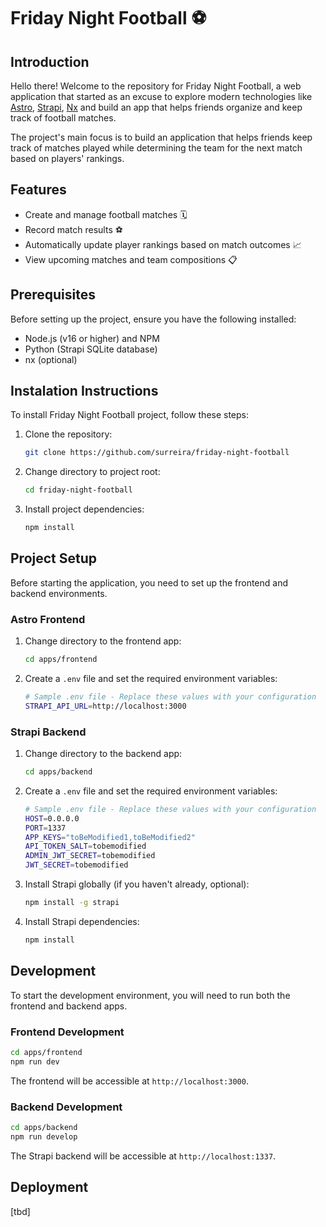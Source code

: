 # Friday Night Football ⚽

## Introduction

Hello there! Welcome to the repository for Friday Night Football, a web application that started as an excuse to explore modern technologies like [Astro](https://astro.build/), [Strapi](https://strapi.io/), [Nx](https://nx.dev/) and build an app that helps friends organize and keep track of football matches.

The project's main focus is to build an application that helps friends keep track of matches played while determining the team for the next match based on players' rankings.

## Features

- Create and manage football matches 🗓️
- Record match results ⚽
- Automatically update player rankings based on match outcomes 📈
- View upcoming matches and team compositions 📋

## Prerequisites

Before setting up the project, ensure you have the following installed:

- Node.js (v16 or higher) and NPM
- Python (Strapi SQLite database)
- nx (optional)

## Instalation Instructions

To install Friday Night Football project, follow these steps:

1. Clone the repository:
   ```bash
   git clone https://github.com/surreira/friday-night-football
   ```
1. Change directory to project root:
   ```bash
   cd friday-night-football
   ```
1. Install project dependencies:
   ```bash
   npm install
   ```

## Project Setup

Before starting the application, you need to set up the frontend and backend environments.

### Astro Frontend

1. Change directory to the frontend app:
   ```bash
   cd apps/frontend
   ```
1. Create a `.env` file and set the required environment variables:
   ```bash
   # Sample .env file - Replace these values with your configuration
   STRAPI_API_URL=http://localhost:3000
   ```

### Strapi Backend

1. Change directory to the backend app:
   ```bash
   cd apps/backend
   ```
1. Create a `.env` file and set the required environment variables:
   ```bash
   # Sample .env file - Replace these values with your configuration
   HOST=0.0.0.0
   PORT=1337
   APP_KEYS="toBeModified1,toBeModified2"
   API_TOKEN_SALT=tobemodified
   ADMIN_JWT_SECRET=tobemodified
   JWT_SECRET=tobemodified
   ```
1. Install Strapi globally (if you haven't already, optional):
   ```bash
   npm install -g strapi
   ```
1. Install Strapi dependencies:
   ```bash
   npm install
   ```

## Development

To start the development environment, you will need to run both the frontend and backend apps.

### Frontend Development

```bash
cd apps/frontend
npm run dev
```

The frontend will be accessible at `http://localhost:3000`.

### Backend Development

```bash
cd apps/backend
npm run develop
```

The Strapi backend will be accessible at `http://localhost:1337`.

## Deployment

[tbd]
